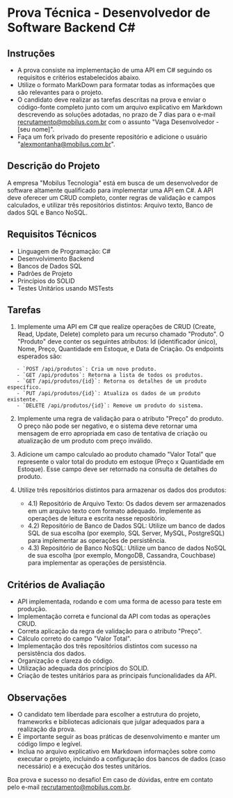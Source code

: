 # Prova Técnica - Desenvolvedor de Software Backend C#

## Instruções

- A prova consiste na implementação de uma API em C# seguindo os requisitos e critérios estabelecidos abaixo.
- Utilize o formato MarkDown para formatar todas as informações que são relevantes para o projeto.
- O candidato deve realizar as tarefas descritas na prova e enviar o código-fonte completo junto com um arquivo explicativo em Markdown descrevendo as soluções adotadas, no prazo de 7 dias para o e-mail recrutamento@mobilus.com.br com o assunto "Vaga Desenvolvedor - [seu nome]".
- Faça um fork privado do presente repositório e adicione o usuário "alexmontanha@mobilus.com.br".

## Descrição do Projeto

A empresa "Mobilus Tecnologia" está em busca de um desenvolvedor de software altamente qualificado para implementar uma API em C#. A API deve oferecer um CRUD completo, conter regras de validação e campos calculados, e utilizar três repositórios distintos: Arquivo texto, Banco de dados SQL e Banco NoSQL.

## Requisitos Técnicos

- Linguagem de Programação: C#
- Desenvolvimento Backend
- Bancos de Dados SQL
- Padrões de Projeto
- Princípios do SOLID
- Testes Unitários usando MSTests

## Tarefas

1. Implemente uma API em C# que realize operações de CRUD (Create, Read, Update, Delete) completo para um recurso chamado "Produto". O "Produto" deve conter os seguintes atributos: Id (identificador único), Nome, Preço, Quantidade em Estoque, e Data de Criação. Os endpoints esperados são:

``` http 
   - `POST /api/produtos`: Cria um novo produto.
   - `GET /api/produtos`: Retorna a lista de todos os produtos.
   - `GET /api/produtos/{id}`: Retorna os detalhes de um produto específico.
   - `PUT /api/produtos/{id}`: Atualiza os dados de um produto existente.
   - `DELETE /api/produtos/{id}`: Remove um produto do sistema.
```

2. Implemente uma regra de validação para o atributo "Preço" do produto. O preço não pode ser negativo, e o sistema deve retornar uma mensagem de erro apropriada em caso de tentativa de criação ou atualização de um produto com preço inválido.

3. Adicione um campo calculado ao produto chamado "Valor Total" que represente o valor total do produto em estoque (Preço x Quantidade em Estoque). Esse campo deve ser retornado na consulta de detalhes do produto.

4. Utilize três repositórios distintos para armazenar os dados dos produtos:
   - 4.1) Repositório de Arquivo Texto: Os dados devem ser armazenados em um arquivo texto com formato adequado. Implemente as operações de leitura e escrita nesse repositório.
   - 4.2) Repositório de Banco de Dados SQL: Utilize um banco de dados SQL de sua escolha (por exemplo, SQL Server, MySQL, PostgreSQL) para implementar as operações de persistência.
   - 4.3) Repositório de Banco NoSQL: Utilize um banco de dados NoSQL de sua escolha (por exemplo, MongoDB, Cassandra, Couchbase) para implementar as operações de persistência.

## Critérios de Avaliação

- API implementada, rodando e com uma forma de acesso para teste em produção.
- Implementação correta e funcional da API com todas as operações CRUD.
- Correta aplicação da regra de validação para o atributo "Preço".
- Cálculo correto do campo "Valor Total".
- Implementação dos três repositórios distintos com sucesso na persistência dos dados.
- Organização e clareza do código.
- Utilização adequada dos princípios do SOLID.
- Criação de testes unitários para as principais funcionalidades da API.

## Observações

- O candidato tem liberdade para escolher a estrutura do projeto, frameworks e bibliotecas adicionais que julgar adequados para a realização da prova.
- É importante seguir as boas práticas de desenvolvimento e manter um código limpo e legível.
- Inclua no arquivo explicativo em Markdown informações sobre como executar o projeto, incluindo a configuração dos bancos de dados (caso necessário) e a execução dos testes unitários.

Boa prova e sucesso no desafio! Em caso de dúvidas, entre em contato pelo e-mail recrutamento@mobilus.com.br.